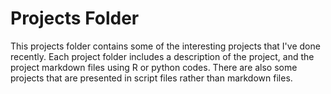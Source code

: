 # Projects Folder
This projects folder contains some of the interesting projects that I've done recently. Each project folder includes a description of the project, and the project markdown files using R or python codes. There are also some projects that are presented in script files rather than markdown files. 
